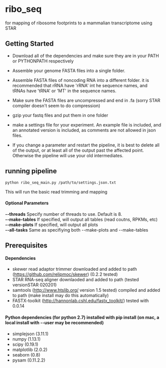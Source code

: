 # ribo_seq

for mapping of ribosome footprints to a mammalian transcriptome using STAR

## Getting Started
*   Download all of the dependencies and make sure they are in your PATH or PYTHONPATH respectively
*   Assemble your genome FASTA files into a single folder.
*   Assemble FASTA files of noncoding RNA into a different folder. it is recommended that rRNA have 'rRNA' int he sequence names, and tRNAs have 'tRNA' or 'MT' in the sequence names.
*   Make sure the FASTA files are uncompressed and end in .fa (sorry STAR compiler doesn't seem to do compression)
*   gzip your fastq files and put them in one folder
*   make a settings file for your experiment. An example file is included, and an annotated version is included, as comments are not allowed in json files.

*   If you change a parameter and restart the pipeline, it is best to delete all of the output, or at least all of the output past the affected point. Otherwise the pipeline will use your old intermediates.

## running pipeline
`python ribo_seq_main.py /path/to/settings.json.txt`
<p>
This will run the basic read trimming and mapping
</p>

#### Optional Parameters
**--threads**   Specify number of threads to use. Default is 8. <br>
**--make-tables**   If specified, will output all tables (read coutns, RPKMs, etc) <br>
**--make-plots**    If specified, will output all plots <br>
**--all-tasks**     Same as specifiying both --make-plots and --make-tables

## Prerequisites
#### Dependencies
*   skewer read adaptor trimmer downloaded and added to path (https://github.com/relipmoc/skewer) (0.2.2 tested)
*   STAR RNA-seq aligner downlaoded and added to path (tested versionSTAR 020201)
*   samtools (http://www.htslib.org/ version 1.5 tested) compiled and added to path (make install may do this automatically)
*   FASTX-toolkit (http://hannonlab.cshl.edu/fastx_toolkit/) tested with 0.0.14

#### Python dependencies (for python 2.7) installed with pip install (on mac, a local install with --user may be recommended)
*   simplejson (3.11.1)
*   numpy (1.13.1)
*   scipy (0.19.1)
*   matplotlib (2.0.2)
*   seaborn (0.8)
*   pysam (0.11.2.2)
